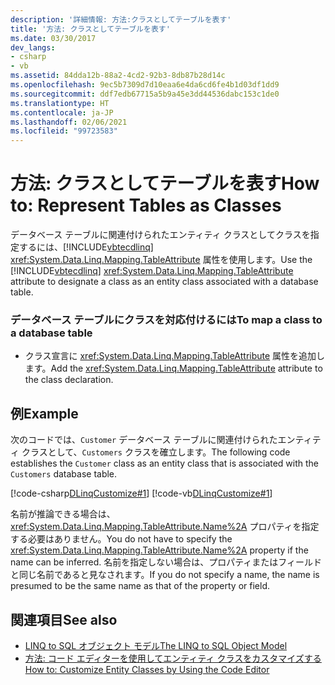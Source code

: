 ```yaml
---
description: '詳細情報: 方法:クラスとしてテーブルを表す'
title: '方法: クラスとしてテーブルを表す'
ms.date: 03/30/2017
dev_langs:
- csharp
- vb
ms.assetid: 84dda12b-88a2-4cd2-92b3-8db87b28d14c
ms.openlocfilehash: 9ec5b7309d7d10eaa6e4da6cd6fe4b1d03df1dd9
ms.sourcegitcommit: ddf7edb67715a5b9a45e3dd44536dabc153c1de0
ms.translationtype: HT
ms.contentlocale: ja-JP
ms.lasthandoff: 02/06/2021
ms.locfileid: "99723583"
---
```

# <a name="how-to-represent-tables-as-classes"></a><span data-ttu-id="23e1f-103">方法: クラスとしてテーブルを表す</span><span class="sxs-lookup"><span data-stu-id="23e1f-103">How to: Represent Tables as Classes</span></span>

<span data-ttu-id="23e1f-104">データベース テーブルに関連付けられたエンティティ クラスとしてクラスを指定するには、[!INCLUDE[vbtecdlinq](../../../../../../includes/vbtecdlinq-md.md)] <xref:System.Data.Linq.Mapping.TableAttribute> 属性を使用します。</span><span class="sxs-lookup"><span data-stu-id="23e1f-104">Use the [!INCLUDE[vbtecdlinq](../../../../../../includes/vbtecdlinq-md.md)] <xref:System.Data.Linq.Mapping.TableAttribute> attribute to designate a class as an entity class associated with a database table.</span></span>  
  
### <a name="to-map-a-class-to-a-database-table"></a><span data-ttu-id="23e1f-105">データベース テーブルにクラスを対応付けるには</span><span class="sxs-lookup"><span data-stu-id="23e1f-105">To map a class to a database table</span></span>  
  
- <span data-ttu-id="23e1f-106">クラス宣言に <xref:System.Data.Linq.Mapping.TableAttribute> 属性を追加します。</span><span class="sxs-lookup"><span data-stu-id="23e1f-106">Add the <xref:System.Data.Linq.Mapping.TableAttribute> attribute to the class declaration.</span></span>  
  
## <a name="example"></a><span data-ttu-id="23e1f-107">例</span><span class="sxs-lookup"><span data-stu-id="23e1f-107">Example</span></span>  

 <span data-ttu-id="23e1f-108">次のコードでは、`Customer` データベース テーブルに関連付けられたエンティティ クラスとして、`Customers` クラスを確立します。</span><span class="sxs-lookup"><span data-stu-id="23e1f-108">The following code establishes the `Customer` class as an entity class that is associated with the `Customers` database table.</span></span>  
  
 [!code-csharp[DLinqCustomize#1](../../../../../../samples/snippets/csharp/VS_Snippets_Data/DLinqCustomize/cs/Program.cs#1)]
 [!code-vb[DLinqCustomize#1](../../../../../../samples/snippets/visualbasic/VS_Snippets_Data/DLinqCustomize/vb/Module1.vb#1)]  
  
 <span data-ttu-id="23e1f-109">名前が推論できる場合は、<xref:System.Data.Linq.Mapping.TableAttribute.Name%2A> プロパティを指定する必要はありません。</span><span class="sxs-lookup"><span data-stu-id="23e1f-109">You do not have to specify the <xref:System.Data.Linq.Mapping.TableAttribute.Name%2A> property if the name can be inferred.</span></span> <span data-ttu-id="23e1f-110">名前を指定しない場合は、プロパティまたはフィールドと同じ名前であると見なされます。</span><span class="sxs-lookup"><span data-stu-id="23e1f-110">If you do not specify a name, the name is presumed to be the same name as that of the property or field.</span></span>  
  
## <a name="see-also"></a><span data-ttu-id="23e1f-111">関連項目</span><span class="sxs-lookup"><span data-stu-id="23e1f-111">See also</span></span>

- [<span data-ttu-id="23e1f-112">LINQ to SQL オブジェクト モデル</span><span class="sxs-lookup"><span data-stu-id="23e1f-112">The LINQ to SQL Object Model</span></span>](the-linq-to-sql-object-model.md)
- [<span data-ttu-id="23e1f-113">方法: コード エディターを使用してエンティティ クラスをカスタマイズする</span><span class="sxs-lookup"><span data-stu-id="23e1f-113">How to: Customize Entity Classes by Using the Code Editor</span></span>](how-to-customize-entity-classes-by-using-the-code-editor.md)
